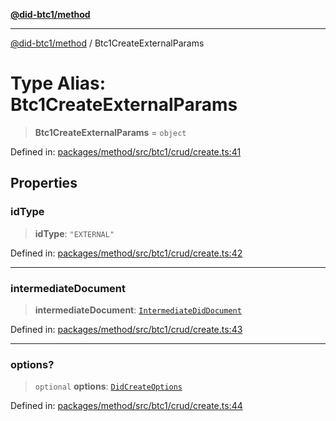 [**@did-btc1/method**](../README.md)

***

[@did-btc1/method](../globals.md) / Btc1CreateExternalParams

# Type Alias: Btc1CreateExternalParams

> **Btc1CreateExternalParams** = `object`

Defined in: [packages/method/src/btc1/crud/create.ts:41](https://github.com/dcdpr/did-btc1-js/blob/751aedd75738c26882a2149e644ae32b9e424707/packages/method/src/btc1/crud/create.ts#L41)

## Properties

### idType

> **idType**: `"EXTERNAL"`

Defined in: [packages/method/src/btc1/crud/create.ts:42](https://github.com/dcdpr/did-btc1-js/blob/751aedd75738c26882a2149e644ae32b9e424707/packages/method/src/btc1/crud/create.ts#L42)

***

### intermediateDocument

> **intermediateDocument**: [`IntermediateDidDocument`](../classes/IntermediateDidDocument.md)

Defined in: [packages/method/src/btc1/crud/create.ts:43](https://github.com/dcdpr/did-btc1-js/blob/751aedd75738c26882a2149e644ae32b9e424707/packages/method/src/btc1/crud/create.ts#L43)

***

### options?

> `optional` **options**: [`DidCreateOptions`](../interfaces/DidCreateOptions.md)

Defined in: [packages/method/src/btc1/crud/create.ts:44](https://github.com/dcdpr/did-btc1-js/blob/751aedd75738c26882a2149e644ae32b9e424707/packages/method/src/btc1/crud/create.ts#L44)
